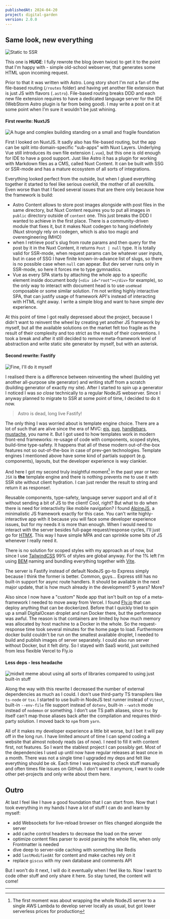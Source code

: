 ```yaml
---
publishedAt: 2024-04-20
project: digital-garden
version: 2.0.0
---
```


## Same look, new everything

![Static to SSR](./static-to-ssr.webp)

This one is **HUGE**: I fully rewrote the blog (even twice) to get it to the point that I'm happy with - simple old-school webserver, that generates some HTML upon incoming request.

Prior to that it was written with Astro. Long story short I'm not a fan of the file-based routing (`/routes` folder) and having yet another file extension that is just JS with flavors (`.astro`). File-based routing breaks DDD and each new file extension requires to have a dedicated language server for the IDE (WebStorm Astro plugin is far from being good). I may write a post on it at some point when I'm sure it wouldn't be just whining.

#### First rewrite: NuxtJS

![A huge and complex building standing on a small and fragile foundation](./dependencies.jpg)

First I looked on NuxtJS. It sadly also has file-based routing, but the app can be split into domain-specific "sub-apps" with Nuxt Layers. Underlying Vue still introduces its own file extension (`.vue`), but this one is old enough for IDE to have a good support. Just like Astro it has a plugin for working with Markdown files as a CMS, called Nuxt Content. It can be built with SSG or SSR-mode and has a mature ecosystem of all sorts of integrations.

Everything looked perfect from the outside, but when I glued everything together it started to feel like serious overkill, the mother of all overkills. Even worse than that I faced several issues that are there only because how the framework is build:

- Astro Content allows to store post images alongside with post files in the same directory, but Nuxt Content requires you to put all images in `public` directory outside of `content` one. This just breaks the DDD I wanted to achieve in the first place. There is a community-driven module that fixes it, but it makes Nuxt codegen to hang indefinitely (Nuxt strongly rely on codegen, which is also too magic and overengineering IMHO)
- when I retrieve post's slug from route params and then query for the post by it in the Nuxt Content, it returns `Post | null` type. It is totally valid for SSR-mode, when request params can be whatever user inputs, but in case of SSG I have finite known-in-advance list of slugs, so there is no possible case when `null` can appear. But dev server runs only in SSR-mode, so here it forces me to type gymnastics.
- Vue as every SPA starts by attaching the whole app to a specific element inside document body (`<div id="root"></div>` for example), so the only way to interact with document head is to use `useHead` composable or some similar solution. I'm not writing highly interactive SPA, that can justify usage of framework API's instead of interacting with HTML right away. I write a simple blog and want to have simple dev experience.

At this point of time I got really depressed about the project, because I didn't want to reinvent the wheel by creating yet another JS framework by myself, but all the available solutions on the market felt too fragile as the result of their complexity and too strict as the result of their conventions. I took a break and after it still decided to remove meta-framework level of abstraction and write static site generator by myself, but with an asterisk.

#### Second rewrite: Fastify

![Fine, I'll do it myself](./fine-ill-do-it-myself.png)

I realised there is a difference between reinventing the wheel (building yet another all-purpose site generator) and writing stuff from a scratch (building generator of exactly my site). After I started to spin up a generator I noticed I was _so close_ technically to a regular NodeJS webserver. Since I anyway planned to migrate to SSR at some point of time, I decided to do it now.

> Astro is dead, long live Fastify!

The only thing I was worried about is template engine choice. There are a lot of such that are alive since the era of MVC: [ejs](https://ejs.co/), [pug](https://pugjs.org/), [handlebars](https://handlebarsjs.com/), [mustache](https://mustache.github.io/), you name it. But I got used to how templates work in modern front-end frameworks: re-usage of code with components, scoped styles, build-time type-safety. It happens that all of these modern out-of-the-box features not so out-of-the-box in case of prev-gen technologies. Template engines I mentioned above have some kind of partials support (e.g. components), layouts, but the developer experience is way clankier.

And here I got my second truly insightful moment[^1] in the past year or two: `JSX` is **the** template engine and there is nothing prevents me to use it with SSR site without client hydration. I can just render the result to string and return it as response!.

Reusable components, type-safety, language server support and all of it without sending a bit of JS to the client! Cool, right? But what to do when there is need for interactivity like mobile navigation? I found [AlpineJS](https://alpinejs.dev/), a minimalistic JS framework exactly for this case. You can't write highly-interactive app with it because you will face some developer experience issues, but for my needs it is more than enough. When I would need to interact with the server besides full-page request/response cycles, I'll just go for [HTMX](https://htmx.org/). This way I have simple MPA and can sprinkle some bits of JS whenever I really need it.

There is no solution for scoped styles with my approach as of now, but since I use [TailwindCSS](https://tailwindcss.com/) 99% of styles are global anyway. For the 1% left I'm using [BEM](https://getbem.com/) naming and bundling everything together with [Vite](https://vitejs.dev/).

The server is Fastify instead of default NodeJS go-to Express simply because I think the former is better. Common, guys... Express still has no built-in support for async route handlers. It should be available in the next major update, that is how much already in the development? 5 years? More?

Also since I now have a "custom" Node app that isn't built on top of a meta-framework I needed to move away from Vercel. I found [Fly.io](https://fly.io/) that can deploy anything that can be dockerized. Before that I quickly tried to spin up a small DigitalOcean droplet and run Docker there, but the performance was awful. The reason is that containers are limited by how much memory was allocated by host machine to a Docker in the whole. So the request-response time took several minutes for the home page to load. Furthermore docker build couldn't be run on the smallest available droplet, I needed to build and publish images of server separately. I could also run server without Docker, but it felt dirty. So I stayed with SaaS world, just switched from less flexible Vercel to Fly.io

#### Less deps - less headache

![midwit meme about using all sorts of libraries compared to using just built-in stuff](./just-use-built-in-stuff.jpg)

Along the way with this rewrite I decreased the number of external dependencies as much as I could. I don't use third-party TS transpilers like `ts-node` or `tsx`. I started to use built-in NodeJS test runner instead of `Vitest`, built-in `--env-file` file support instead of `dotenv`, built-in `--watch` mode instead of `nodemon` or something. I don't use TS path aliases, since `tsc` by itself can't map those aliases back after the compilation and requires third-party solution. I moved back to `npm` from `yarn`.

All of it makes my developer experience a little bit worse, but I bet it will pay off in the long run. I have limited amount of time I can spend coding a website that almost nobody reads (as of now). I need to fill it with content first, not features. So I want the stablest project I can possibly get. Most of the dependencies I used up until now have regular releases at least once in a month. There was not a single time I upgraded my deps and felt like everything should be ok. Each time I was required to check stuff manually and often times file issues on GitHub. I don't want it anymore, I want to code other pet-projects and only write about them here.

## Outro

At last I feel like I have a good foundation that I can start from. Now that I took everything in my hands I have a lot of stuff I can do and learn by myself:

- add Websockets for live-reload browser on files changed alongside the server
- add cache control headers to decrease the load on the server
- optimize content files parser to avoid parsing the whole file, when only Frontmatter is needed
- dive deep to server-side caching with something like Redis
- add `lastModifiedAt` for content and make caches rely on it
- replace `giscus` with my own database and comments API

But I won't do it next, I will do it eventually when I feel like to. Now I want to code other stuff and only share it here. So stay tuned, the content will come!

---

[^1]: The first moment was about wrapping the whole NodeJS server to a single AWS Lambda to develop server locally as usual, but got lower serverless prices for production
